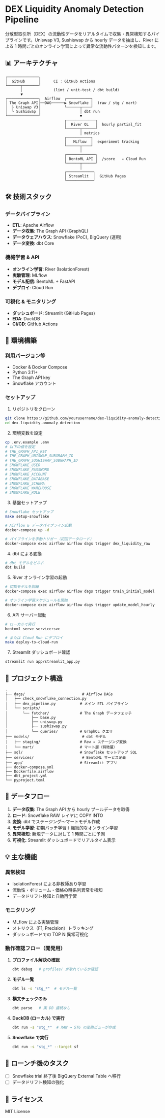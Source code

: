 # DEX Liquidity Anomaly Detection Pipeline

分散型取引所（DEX）の流動性データをリアルタイムで収集・異常検知するパイプラインです。Uniswap V3, Sushiswap から hourly データを抽出し、River による 1 時間ごとのオンライン学習によって異常な流動性パターンを検知します。

## 📊 アーキテクチャ

```
┌──────────────┐
│  GitHub      │      CI : GitHub Actions
└──────┬───────┘
       │              (lint / unit-test / dbt build)
       ▼
┌──────────────┐  Airflow  ┌───────────┐
│ The Graph API│──DAG──────▶ Snowflake │  (raw / stg / mart)
│  ├ Uniswap V3│           └──────┬────┘
│  └ Sushiswap │                  │ dbt run
└──────────────┘                  ▼
                           ┌─────────────┐
                           │  River OL   │  hourly partial_fit
                           └──────┬──────┘
                                  │ metrics
                           ┌───────────┐
                           │   MLflow  │  experiment tracking
                           └──────┬────┘
                                  │
                           ┌─────────────┐
                           │ BentoML API │  /score   ← Cloud Run
                           └──────┬──────┘
                                  │
                           ┌────────────┐
                           │ Streamlit  │  GitHub Pages
                           └────────────┘
```

## 🛠 技術スタック

### データパイプライン

- **ETL**: Apache Airflow
- **データ収集**: The Graph API (GraphQL)
- **データウェアハウス**: Snowflake (PoC), BigQuery (運用)
- **データ変換**: dbt Core

### 機械学習 & API

- **オンライン学習**: River (IsolationForest)
- **実験管理**: MLflow
- **モデル配信**: BentoML + FastAPI
- **デプロイ**: Cloud Run

### 可視化 & モニタリング

- **ダッシュボード**: Streamlit (GitHub Pages)
- **EDA**: DuckDB
- **CI/CD**: GitHub Actions

## 🚀 環境構築

### 利用バージョン等

- Docker & Docker Compose
- Python 3.11+
- The Graph API key
- Snowflake アカウント

### セットアップ

1. リポジトリをクローン

```bash
git clone https://github.com/yourusername/dex-liquidity-anomaly-detection.git
cd dex-liquidity-anomaly-detection
```

2. 環境変数を設定

```bash
cp .env.example .env
# 以下の値を設定
# THE_GRAPH_API_KEY
# THE_GRAPH_UNISWAP_SUBGRAPH_ID
# THE_GRAPH_SUSHISWAP_SUBGRAPH_ID
# SNOWFLAKE_USER
# SNOWFLAKE_PASSWORD
# SNOWFLAKE_ACCOUNT
# SNOWFLAKE_DATABASE
# SNOWFLAKE_SCHEMA
# SNOWFLAKE_WAREHOUSE
# SNOWFLAKE_ROLE
```

3. 基盤セットアップ

```bash
# Snowflake セットアップ
make setup-snowflake

# Airflow & データパイプライン起動
docker-compose up -d

# パイプラインを手動トリガー（初回データロード）
docker-compose exec airflow airflow dags trigger dex_liquidity_raw
```

4. dbt による変換

```bash
# dbt モデルをビルド
dbt build
```

5. River オンライン学習の起動

```bash
# 初期モデルを訓練
docker-compose exec airflow airflow dags trigger train_initial_model

# オンライン学習スケジュールを開始
docker-compose exec airflow airflow dags trigger update_model_hourly
```

6. API サーバー起動

```bash
# ローカルで実行
bentoml serve service:svc

# または Cloud Run にデプロイ
make deploy-to-cloud-run
```

7. Streamlit ダッシュボード確認

```bash
streamlit run app/streamlit_app.py
```

## 📂 プロジェクト構造

```
.
├── dags/                          # Airflow DAGs
│   ├── check_snowflake_connection.py
│   ├── dex_pipeline.py           # メイン ETL パイプライン
│   └── scripts/
│       └── fetcher/              # The Graph データフェッチ
│           ├── base.py
│           ├── uniswap.py
│           ├── sushiswap.py
│           └── queries/          # GraphQL クエリ
├── models/                        # dbt モデル
│   ├── staging/                  # Raw → ステージング変換
│   └── mart/                     # マート層（特徴量）
├── sql/                          # Snowflake セットアップ SQL
├── services/                      # BentoML サービス定義
├── app/                          # Streamlit アプリ
├── docker-compose.yml
├── Dockerfile.airflow
├── dbt_project.yml
└── pyproject.toml
```

## 🔄 データフロー

1. **データ収集**: The Graph API から hourly プールデータを取得
2. **ロード**: Snowflake RAW レイヤに COPY INTO
3. **変換**: dbt でステージング～マートモデル作成
4. **モデル学習**: 初期バッチ学習＋継続的なオンライン学習
5. **異常検知**: 新規データに対して 1 時間ごとに予測
6. **可視化**: Streamlit ダッシュボードでリアルタイム表示

## 💡 主な機能

### 異常検知

- IsolationForest による非教師あり学習
- 流動性・ボリューム・価格の時系列異常を検知
- データドリフト検知と自動再学習

### モニタリング

- MLflow による実験管理
- メトリクス（F1, Precision）トラッキング
- ダッシュボードでの TOP N 異常可視化

### 動作確認フロー（開発用）

1. **プロファイル解決の確認**

   ```bash
   dbt debug   # profiles/ が取れているか確認
   ```

2. **モデル一覧**

   ```bash
   dbt ls -s "stg_*"  # モデル一覧
   ```

3. **構文チェックのみ**

   ```bash
   dbt parse   # 実 DB 接続なし
   ```

4. **DuckDB (ローカル) で実行**

   ```bash
   dbt run -s "stg_*"  # RAW → STG の変換ビューが作成
   ```

5. **Snowflake で実行**

   ```bash
   dbt run -s "stg_*" --target sf
   ```

## 🚧 ローンチ後のタスク

- [ ] Snowflake trial 終了後 BigQuery External Table へ移行
- [ ] データドリフト検知の強化

## 📝 ライセンス

MIT License
